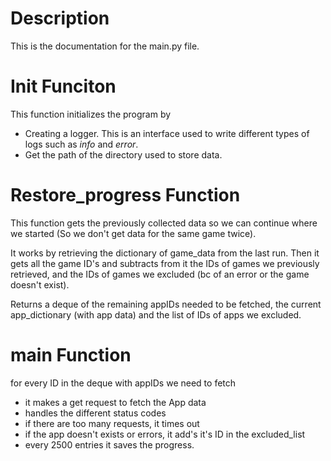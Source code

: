 # Description
This is the documentation for the main.py file.

# Init Funciton
This function initializes the program by
- Creating a logger.
    This is an interface used to write different types of logs such as *info* and *error*.
- Get the path of the directory used to store data.


# Restore_progress Function
This function gets the previously collected data so we can continue where we started (So we don't get data for the same game twice).

It works by retrieving the dictionary of game_data from the last run.
Then it gets all the game ID's and subtracts from it the IDs of games we previously retrieved, and the IDs of games we excluded (bc of an error or the game doesn't exist).

Returns a deque of the remaining appIDs needed to be fetched, the current app_dictionary (with app data) and the list of IDs of apps we excluded.

# main Function
for every ID in the deque with appIDs we need to fetch
- it makes a get request to fetch the App data
- handles the different status codes
- if there are too many requests, it times out
- if the app doesn't exists or errors, it add's it's ID in the excluded_list
- every 2500 entries it saves the progress.

